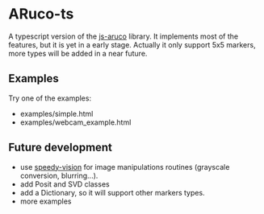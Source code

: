 # ARuco-ts
 A typescript version of the [js-aruco](https://github.com/jcmellado/js-aruco) library. It implements most of the features, but it is yet in a early stage.
 Actually it only support 5x5 markers, more types will be added in a near future.
 
## Examples

Try one of the examples: 
- examples/simple.html
- examples/webcam_example.html

## Future development

- use [speedy-vision](https://github.com/alemart/speedy-vision) for image manipulations routines (grayscale conversion, blurring...).
- add Posit and SVD classes
- add a Dictionary, so it will support other markers types.
- more examples
